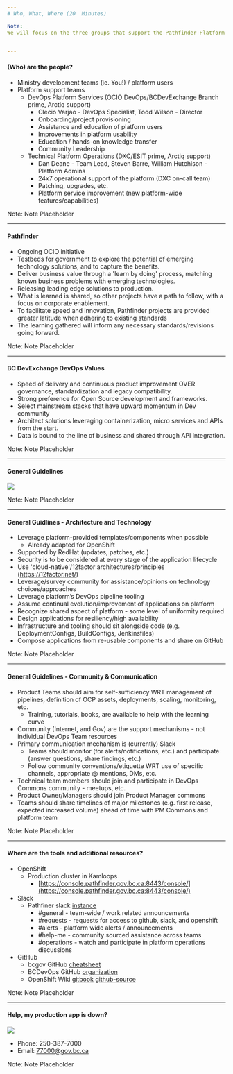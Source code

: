 ```yaml
---
# Who, What, Where (20  Minutes)

Note:
We will focus on the three groups that support the Pathfinder Platform


---
```

#### (Who) are the people?
- Ministry development teams (ie. You!) / platform users
- Platform support teams
    - DevOps Platform Services (OCIO DevOps/BCDevExchange Branch prime, Arctiq support)
        - Clecio Varjao - DevOps Specialist, Todd Wilson - Director
        - Onboarding/project provisioning
        - Assistance and education of platform users
        - Improvements in platform usability
        - Education / hands-on knowledge transfer
        - Community Leadership        
    - Technical Platform Operations (DXC/ESIT prime, Arctiq support)
        - Dan Deane - Team Lead, Steven Barre, William Hutchison - Platform Admins
        - 24x7 operational support of the platform (DXC on-call team)
        - Patching, upgrades, etc. 
        - Platform service improvement (new platform-wide features/capabilities)

Note:
Note Placeholder


---
#### Pathfinder
- Ongoing OCIO initiative
- Testbeds for government to explore the potential of emerging technology solutions, and to capture the benefits. 
- Deliver business value through a 'learn by doing' process, matching known business problems with emerging technologies.
- Releasing leading edge solutions to production.
- What is learned is shared, so other projects have a path to follow, with a focus on corporate enablement.
- To facilitate speed and innovation, Pathfinder projects are provided greater latitude when adhering to existing standards 
- The learning gathered will inform any necessary standards/revisions going forward.

Note:
Note Placeholder


---
#### BC DevExchange DevOps Values
- Speed of delivery and continuous product improvement OVER governance, standardization and legacy compatibility.
- Strong preference for Open Source development and frameworks.
- Select mainstream stacks that have upward momentum in Dev community
- Architect solutions leveraging containerization, micro services and APIs from the start.
- Data is bound to the line of business and shared through API integration.

Note:
Note Placeholder


---
#### General Guidelines
![](content/01_who_what_where/guidelines_meme.png)<!-- .element style="border: 0; background: None; box-shadow: None" -->

Note:
Note Placeholder


---
#### General Guidlines - Architecture and Technology
- Leverage platform-provided templates/components when possible
    - Already adapted for OpenShift
- Supported by RedHat (updates, patches, etc.)
- Security is to be considered at every stage of the application lifecycle
- Use 'cloud-native'/12factor architectures/principles (https://12factor.net/)
- Leverage/survey community for assistance/opinions on technology choices/approaches 
- Leverage platform’s DevOps pipeline tooling
- Assume continual evolution/improvement of applications on platform
- Recognize shared aspect of platform - some level of uniformity required
- Design applications for resiliency/high availability
- Infrastructure and tooling should sit alongside code (e.g. DeploymentConfigs, BuildConfigs, Jenkinsfiles)
- Compose applications from re-usable components and share on GitHub

Note:
Note Placeholder


---
#### General Guidelines - Community & Communication
- Product Teams should aim for self-sufficiency WRT management of pipelines, definition of OCP assets, deployments, scaling, monitoring, etc.
    - Training, tutorials, books, are available to help with the learning curve
- Community (Internet, and Gov) are the support mechanisms - not individual DevOps Team resources
- Primary communication mechanism is (currently) Slack
    - Teams should  monitor (for alerts/notifications, etc.) and participate (answer questions, share findings, etc.)
    - Follow community conventions/etiquette WRT use of specific channels, appropriate @ mentions, DMs, etc.
- Technical team members should join and participate in DevOps Commons community - meetups, etc.
- Product Owner/Managers should join Product Manager commons
- Teams should share timelines of major milestones (e.g. first release, expected increased volume) ahead of time with PM Commons and platform team

Note:
Note Placeholder


---
#### Where are the tools and additional resources?
- OpenShift
    - Production cluster in Kamloops
        - [https://console.pathfinder.gov.bc.ca:8443/console/](https://console.pathfinder.gov.bc.ca:8443/console/)
- Slack
    - Pathfiner slack [instance](https://devopspathfinder.slack.com)
        - #general - team-wide / work related announcements
        - #requests - requests for access to github, slack, and openshift
        - #alerts - platform wide alerts / announcements
        - #help-me - community sourced assistance across teams
        - #operations - watch and participate in platform operations discussions
- GitHub
    - bcgov GitHub [cheatsheet](https://github.com/bcgov/BC-Policy-Framework-For-GitHub/blob/master/BC-Gov-Org-HowTo/Cheatsheet.md)
    - BCDevOps GitHub [organization](https://github.com/orgs/BCDevOps)
    - OpenShift Wiki [gitbook](https://pathfinder-faq-ocio-pathfinder-prod.pathfinder.gov.bc.ca/) [github-source](https://github.com/BCDevOps/openshift-wiki)

Note:
Note Placeholder


---
#### Help, my production app is down?
![](content/01_who_what_where/support.png)<!-- .element style="border: 0; background: None; box-shadow: None" -->
- Phone: 250-387-7000
- Email: 77000@gov.bc.ca

Note:
Note Placeholder


